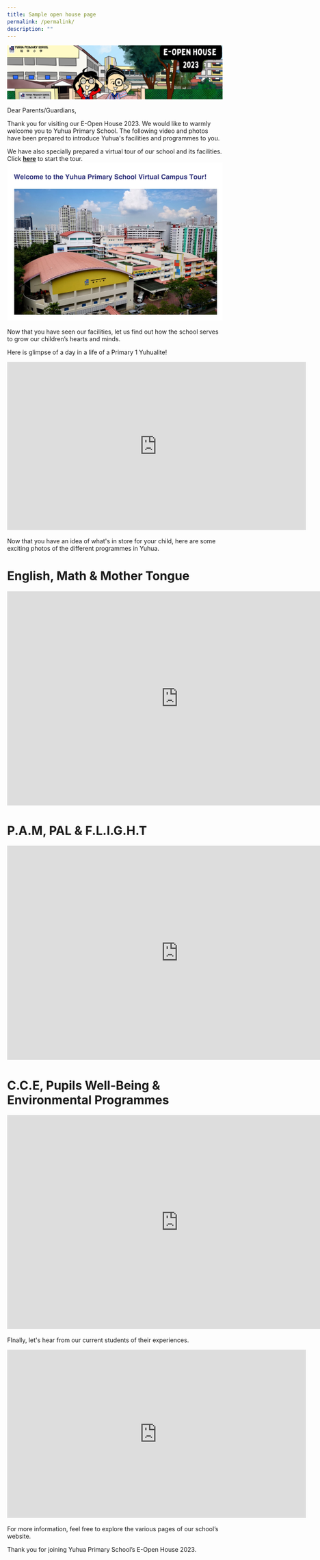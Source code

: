 ```yaml
---
title: Sample open house page
permalink: /permalink/
description: ""
---
```

![](/images/e-open%20house%20banner%202.png)

Dear Parents/Guardians,

Thank you for visiting our E-Open House 2023. We would like to warmly welcome you to Yuhua Primary School.
The following video and photos have been prepared to introduce Yuhua's facilities and programmes to you. 

We have also specially prepared a virtual tour of our school and its facilities. Click **[here](https://4d.silversea-media.com/view/yuhuaps360tour/)** to start the tour.
![](/images/virtual%20tour%20pic.jpg)


Now that you have seen our facilities, let us find out how the school serves to grow our children’s hearts and minds.

Here is glimpse of a day in a life of a Primary 1 Yuhualite!

<iframe allowfullscreen="" allow="accelerometer; autoplay; clipboard-write; encrypted-media; gyroscope; picture-in-picture; web-share" frameborder="0" title="YouTube video player" src="https://www.youtube.com/embed/OO1fvqpXaiI" height="393" width="699"></iframe>


Now that you have an idea of what's in store for your child, here are some exciting photos of the different programmes in Yuhua.

# English, Math &amp; Mother Tongue

<iframe src="https://docs.google.com/presentation/d/e/2PACX-1vRpAZvV56GY2FXwBd1UrmPaeLhGVK89zFrjL0mBGpz955GwQs8hYPqtSdQTrBwyhEPYm5VzHYWeju8n/embed?start=false&amp;loop=false&amp;delayms=5000" frameborder="0" width="800" height="500" allowfullscreen="true"></iframe>

# P.A.M, PAL &amp; F.L.I.G.H.T
<iframe src="https://docs.google.com/presentation/d/e/2PACX-1vRLRPSt78d6GcaZlBbdpOv8UhT7DB9AGO8E6zzoL4gnfd2Pl4GEkZvLP_-g30J9Cj6oBtx626fU7ciE/embed?start=false&amp;loop=false&amp;delayms=5000" frameborder="0" width="800" height="500" allowfullscreen="true"></iframe>

# C.C.E, Pupils Well-Being &amp; Environmental Programmes 

<iframe src="https://docs.google.com/presentation/d/e/2PACX-1vSclLacvmVZmpOy_o7WZMswNzYmrW7-P_31I4OrJgx6fSSIoTpYlOKOYcvF826gWt0ii-tEUfOF2rbi/embed?start=false&amp;loop=false&amp;delayms=5000" frameborder="0" width="800" height="500" allowfullscreen="true"></iframe>

FInally, let's hear from our current students of their experiences.

<iframe allowfullscreen="" allow="accelerometer; autoplay; clipboard-write; encrypted-media; gyroscope; picture-in-picture; web-share" frameborder="0" title="YouTube video player" src="https://www.youtube.com/embed/ohAARen5CgE" height="393" width="699"></iframe>

For more information, feel free to explore the various pages of our school’s website.

Thank you for joining Yuhua Primary School’s E-Open House 2023.